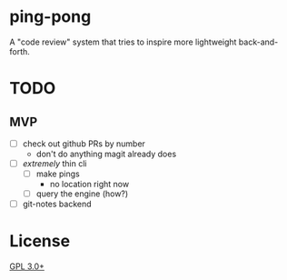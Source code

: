 ping-pong
=========

A "code review" system that tries to inspire more lightweight back-and-forth.

# TODO

## MVP

- [ ] check out github PRs by number
    - don't do anything magit already does
- [ ] *extremely* thin cli
    - [ ] make pings
        - no location right now
    - [ ] query the engine (how?)
- [ ] git-notes backend

# License

[GPL 3.0+](./LICENSE)
